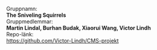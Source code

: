 Gruppnamn:<br>
<b>The Sniveling Squirrels</b><br>
Gruppmedlemmar:<br>
<b>Martin Lindal, Burhan Budak, Xiaorui Wang, Victor Lindh</b><br>
Repo-länk: <br>
https://github.com/Victor-Lindh/CMS-projekt
